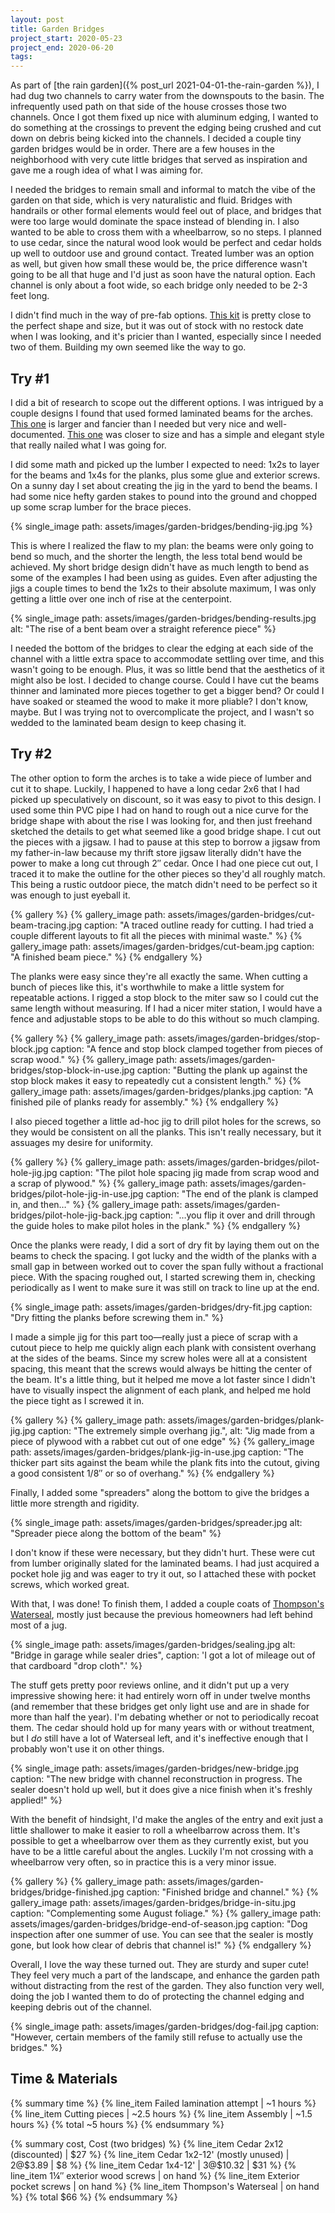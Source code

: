 ```yaml
---
layout: post
title: Garden Bridges
project_start: 2020-05-23
project_end: 2020-06-20
tags:
---
```


As part of [the rain garden]({% post_url 2021-04-01-the-rain-garden %}), I had dug two channels to carry water from the downspouts to the basin.
The infrequently used path on that side of the house crosses those two channels.
Once I got them fixed up nice with aluminum edging, I wanted to do something at the crossings to prevent the edging being crushed and cut down on debris being kicked into the channels.
I decided a couple tiny garden bridges would be in order.
There are a few houses in the neighborhood with very cute little bridges that served as inspiration and gave me a rough idea of what I was aiming for.

I needed the bridges to remain small and informal to match the vibe of the garden on that side, which is very naturalistic and fluid.
Bridges with handrails or other formal elements would feel out of place, and bridges that were too large would dominate the space instead of blending in.
I also wanted to be able to cross them with a wheelbarrow, so no steps.
I planned to use cedar, since the natural wood look would be perfect and cedar holds up well to outdoor use and ground contact.
Treated lumber was an option as well, but given how small these would be, the price difference wasn't going to be all that huge and I'd just as soon have the natural option.
Each channel is only about a foot wide, so each bridge only needed to be 2-3 feet long.

I didn't find much in the way of pre-fab options.
[This kit](https://www.lowes.com/pd/All-Things-Cedar-3-Ft-Cedar-Bridge/1000998144) is pretty close to the perfect shape and size, but it was out of stock with no restock date when I was looking, and it's pricier than I wanted, especially since I needed two of them.
Building my own seemed like the way to go.

## Try #1

I did a bit of research to scope out the different options.
I was intrigued by a couple designs I found that used formed laminated beams for the arches.
[This one](https://www.buildeazy.com/garden-bridge/) is larger and fancier than I needed but very nice and well-documented.
[This one](https://www.instructables.com/Simple-Japanese-Bridge/) was closer to size and has a simple and elegant style that really nailed what I was going for.

I did some math and picked up the lumber I expected to need: 1x2s to layer for the beams and 1x4s for the planks, plus some glue and exterior screws.
On a sunny day I set about creating the jig in the yard to bend the beams.
I had some nice hefty garden stakes to pound into the ground and chopped up some scrap lumber for the brace pieces.

{% single_image path: assets/images/garden-bridges/bending-jig.jpg %}

This is where I realized the flaw to my plan: the beams were only going to bend so much, and the shorter the length, the less total bend would be achieved.
My short bridge design didn't have as much length to bend as some of the examples I had been using as guides.
Even after adjusting the jigs a couple times to bend the 1x2s to their absolute maximum, I was only getting a little over one inch of rise at the centerpoint.

{% single_image path: assets/images/garden-bridges/bending-results.jpg alt: "The rise of a bent beam over a straight reference piece" %}

I needed the bottom of the bridges to clear the edging at each side of the channel with a little extra space to accommodate settling over time, and this wasn't going to be enough.
Plus, it was so little bend that the aesthetics of it might also be lost.
I decided to change course.
Could I have cut the beams thinner and laminated more pieces together to get a bigger bend?
Or could I have soaked or steamed the wood to make it more pliable?
I don't know, maybe.
But I was trying not to overcomplicate the project, and I wasn't so wedded to the laminated beam design to keep chasing it.

## Try #2

The other option to form the arches is to take a wide piece of lumber and cut it to shape.
Luckily, I happened to have a long cedar 2x6 that I had picked up speculatively on discount, so it was easy to pivot to this design.
I used some thin PVC pipe I had on hand to rough out a nice curve for the bridge shape with about the rise I was looking for, and then just freehand sketched the details to get what seemed like a good bridge shape.
I cut out the pieces with a jigsaw.
I had to pause at this step to borrow a jigsaw from my father-in-law because my thrift store jigsaw literally didn't have the power to make a long cut through 2″ cedar.
Once I had one piece cut out, I traced it to make the outline for the other pieces so they'd all roughly match.
This being a rustic outdoor piece, the match didn't need to be perfect so it was enough to just eyeball it.

{% gallery %}
{% gallery_image path: assets/images/garden-bridges/cut-beam-tracing.jpg caption: "A traced outline ready for cutting. I had tried a couple different layouts to fit all the pieces with minimal waste." %}
{% gallery_image path: assets/images/garden-bridges/cut-beam.jpg caption: "A finished beam piece." %}
{% endgallery %}

The planks were easy since they're all exactly the same.
When cutting a bunch of pieces like this, it's worthwhile to make a little system for repeatable actions.
I rigged a stop block to the miter saw so I could cut the same length without measuring.
If I had a nicer miter station, I would have a fence and adjustable stops to be able to do this without so much clamping.

{% gallery %}
{% gallery_image path: assets/images/garden-bridges/stop-block.jpg caption: "A fence and stop block clamped together from pieces of scrap wood." %}
{% gallery_image path: assets/images/garden-bridges/stop-block-in-use.jpg caption: "Butting the plank up against the stop block makes it easy to repeatedly cut a consistent length." %}
{% gallery_image path: assets/images/garden-bridges/planks.jpg caption: "A finished pile of planks ready for assembly." %}
{% endgallery %}

I also pieced together a little ad-hoc jig to drill pilot holes for the screws, so they would be consistent on all the planks.
This isn't really necessary, but it assuages my desire for uniformity.

{% gallery %}
{% gallery_image path: assets/images/garden-bridges/pilot-hole-jig.jpg caption: "The pilot hole spacing jig made from scrap wood and a scrap of plywood." %}
{% gallery_image path: assets/images/garden-bridges/pilot-hole-jig-in-use.jpg caption: "The end of the plank is clamped in, and then…" %}
{% gallery_image path: assets/images/garden-bridges/pilot-hole-jig-back.jpg caption: "…you flip it over and drill through the guide holes to make pilot holes in the plank." %}
{% endgallery %}

Once the planks were ready, I did a sort of dry fit by laying them out on the beams to check the spacing.
I got lucky and the width of the planks with a small gap in between worked out to cover the span fully without a fractional piece.
With the spacing roughed out, I started screwing them in, checking periodically as I went to make sure it was still on track to line up at the end.

{% single_image path: assets/images/garden-bridges/dry-fit.jpg caption: "Dry fitting the planks before screwing them in." %}

I made a simple jig for this part too—really just a piece of scrap with a cutout piece to help me quickly align each plank with consistent overhang at the sides of the beams.
Since my screw holes were all at a consistent spacing, this meant that the screws would always be hitting the center of the beam.
It's a little thing, but it helped me move a lot faster since I didn't have to visually inspect the alignment of each plank, and helped me hold the piece tight as I screwed it in.

{% gallery %}
{% gallery_image path: assets/images/garden-bridges/plank-jig.jpg caption: "The extremely simple overhang jig.", alt: "Jig made from a piece of plywood with a rabbet cut out of one edge" %}
{% gallery_image path: assets/images/garden-bridges/plank-jig-in-use.jpg caption: "The thicker part sits against the beam while the plank fits into the cutout, giving a good consistent 1/8″ or so of overhang." %}
{% endgallery %}

Finally, I added some "spreaders" along the bottom to give the bridges a little more strength and rigidity.

{% single_image path: assets/images/garden-bridges/spreader.jpg alt: "Spreader piece along the bottom of the beam" %}

I don't know if these were necessary, but they didn't hurt.
These were cut from lumber originally slated for the laminated beams.
I had just acquired a pocket hole jig and was eager to try it out, so I attached these with pocket screws, which worked great.

With that, I was done!
To finish them, I added a couple coats of [Thompson's Waterseal](https://www.thompsonswaterseal.com/home), mostly just because the previous homeowners had left behind most of a jug.

{% single_image path: assets/images/garden-bridges/sealing.jpg alt: "Bridge in garage while sealer dries", caption: 'I got a lot of mileage out of that cardboard "drop cloth".' %}

The stuff gets pretty poor reviews online, and it didn't put up a very impressive showing here: it had entirely worn off in under twelve months (and remember that these bridges get only light use and are in shade for more than half the year).
I'm debating whether or not to periodically recoat them.
The cedar should hold up for many years with or without treatment, but I _do_ still have a lot of Waterseal left, and it's ineffective enough that I probably won't use it on other things.

{% single_image path: assets/images/garden-bridges/new-bridge.jpg caption: "The new bridge with channel reconstruction in progress. The sealer doesn't hold up well, but it does give a nice finish when it's freshly applied!" %}

With the benefit of hindsight, I'd make the angles of the entry and exit just a little shallower to make it easier to roll a wheelbarrow across them.
It's possible to get a wheelbarrow over them as they currently exist, but you have to be a little careful about the angles.
Luckily I'm not crossing with a wheelbarrow very often, so in practice this is a very minor issue.

{% gallery %}
{% gallery_image path: assets/images/garden-bridges/bridge-finished.jpg caption: "Finished bridge and channel." %}
{% gallery_image path: assets/images/garden-bridges/bridge-in-situ.jpg caption: "Complementing some August foliage." %}
{% gallery_image path: assets/images/garden-bridges/bridge-end-of-season.jpg caption: "Dog inspection after one summer of use. You can see that the sealer is mostly gone, but look how clear of debris that channel is!" %}
{% endgallery %}

Overall, I love the way these turned out.
They are sturdy and super cute!
They feel very much a part of the landscape, and enhance the garden path without distracting from the rest of the garden.
They also function very well, doing the job I wanted them to do of protecting the channel edging and keeping debris out of the channel.

{% single_image path: assets/images/garden-bridges/dog-fail.jpg caption: "However, certain members of the family still refuse to actually use the bridges." %}

## Time & Materials ##

{% summary time %}
{% line_item Failed lamination attempt | ~1 hours %}
{% line_item Cutting pieces | ~2.5 hours %}
{% line_item Assembly | ~1.5 hours %}
{% total ~5 hours %}
{% endsummary %}

{% summary cost, Cost (two bridges) %}
{% line_item Cedar 2x12 (discounted) | $27 %}
{% line_item Cedar 1x2-12' (mostly unused) | 2@$3.89 | $8 %}
{% line_item Cedar 1x4-12' | 3@$10.32 | $31 %}
{% line_item 1¼″ exterior wood screws | on hand %}
{% line_item Exterior pocket screws | on hand %}
{% line_item Thompson's Waterseal | on hand %}
{% total $66 %}
{% endsummary %}
